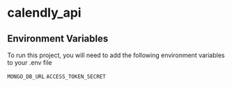 # calendly_api

## Environment Variables

To run this project, you will need to add the following environment variables to your .env file

`MONGO_DB_URL`
`ACCESS_TOKEN_SECRET`

